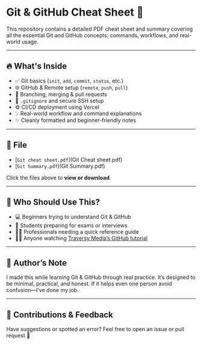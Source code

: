 # Git & GitHub Cheat Sheet 📘

This repository contains a detailed PDF cheat sheet and summary covering all the essential Git and GitHub concepts, commands, workflows, and real-world usage.

---

## 🔥 What's Inside

- ✅ Git basics (`init`, `add`, `commit`, `status`, etc.)
- 🌐 GitHub & Remote setup (`remote`, `push`, `pull`)
- 🌱 Branching, merging & pull requests
- 🚫 `.gitignore` and secure SSH setup
- ⚙️ CI/CD deployment using Vercel
- 💡 Real-world workflow and command explanations
- ✨ Cleanly formatted and beginner-friendly notes

---

## 📂 File

- [`Git cheat sheet.pdf`](Git Cheat sheet.pdf)
- [`Git Summary.pdf`](Git Summary.pdf)

Click the files above to **view or download**.

---

## 🤝 Who Should Use This?

- 💻 Beginners trying to understand Git & GitHub
- 🧠 Students preparing for exams or interviews
- 🧑‍💼 Professionals needing a quick reference guide
- 🧑‍🎓 Anyone watching [Traversy Media’s GitHub tutorial](https://youtu.be/vA5TTz6BXhY?si=B3d-HLXois3UatbQ)

---

## 💬 Author’s Note

I made this while learning Git & GitHub through real practice. It’s designed to be minimal, practical, and honest. If it helps even one person avoid confusion—I’ve done my job.

---

## 📢 Contributions & Feedback

Have suggestions or spotted an error? Feel free to open an issue or pull request 🙌
